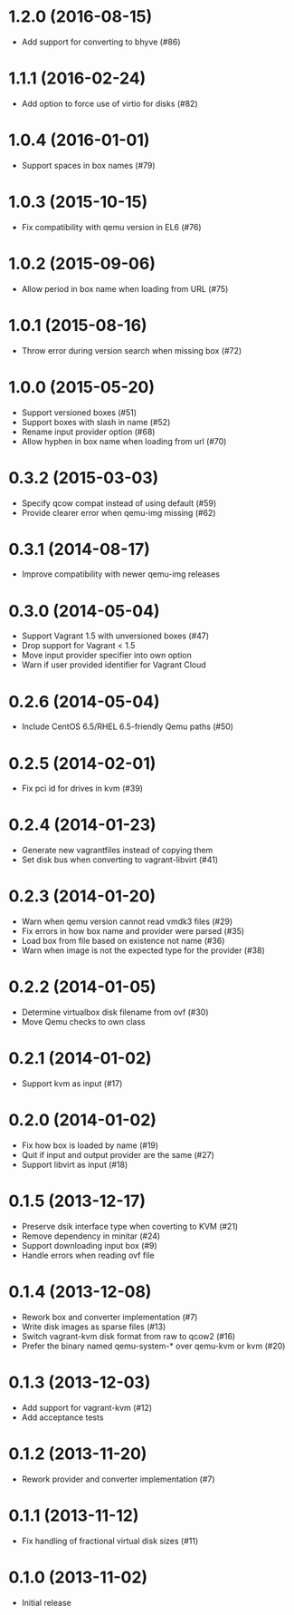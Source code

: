 # 1.2.0 (2016-08-15)
* Add support for converting to bhyve (#86)

# 1.1.1 (2016-02-24)
* Add option to force use of virtio for disks (#82)

# 1.0.4 (2016-01-01)
* Support spaces in box names (#79)

# 1.0.3 (2015-10-15)
* Fix compatibility with qemu version in EL6 (#76)

# 1.0.2 (2015-09-06)
* Allow period in box name when loading from URL (#75)

# 1.0.1 (2015-08-16)
* Throw error during version search when missing box (#72)

# 1.0.0 (2015-05-20)
* Support versioned boxes (#51)
* Support boxes with slash in name (#52)
* Rename input provider option (#68)
* Allow hyphen in box name when loading from url (#70)

# 0.3.2 (2015-03-03)
* Specify qcow compat instead of using default (#59)
* Provide clearer error when qemu-img missing (#62)

# 0.3.1 (2014-08-17)
* Improve compatibility with newer qemu-img releases

# 0.3.0 (2014-05-04)
* Support Vagrant 1.5 with unversioned boxes (#47)
* Drop support for Vagrant < 1.5
* Move input provider specifier into own option
* Warn if user provided identifier for Vagrant Cloud

# 0.2.6 (2014-05-04)
* Include CentOS 6.5/RHEL 6.5-friendly Qemu paths (#50)

# 0.2.5 (2014-02-01)
* Fix pci id for drives in kvm (#39)

# 0.2.4 (2014-01-23)
* Generate new vagrantfiles instead of copying them
* Set disk bus when converting to vagrant-libvirt (#41)

# 0.2.3 (2014-01-20)
* Warn when qemu version cannot read vmdk3 files (#29)
* Fix errors in how box name and provider were parsed (#35)
* Load box from file based on existence not name (#36)
* Warn when image is not the expected type for the provider (#38)

# 0.2.2 (2014-01-05)
* Determine virtualbox disk filename from ovf (#30)
* Move Qemu checks to own class

# 0.2.1 (2014-01-02)
* Support kvm as input (#17)

# 0.2.0 (2014-01-02)
* Fix how box is loaded by name (#19)
* Quit if input and output provider are the same (#27)
* Support libvirt as input (#18)

# 0.1.5 (2013-12-17)
* Preserve dsik interface type when coverting to KVM (#21)
* Remove dependency in minitar (#24)
* Support downloading input box (#9)
* Handle errors when reading ovf file

# 0.1.4 (2013-12-08)
* Rework box and converter implementation (#7)
* Write disk images as sparse files (#13)
* Switch vagrant-kvm disk format from raw to qcow2 (#16)
* Prefer the binary named qemu-system-* over qemu-kvm or kvm (#20)

# 0.1.3 (2013-12-03)

* Add support for vagrant-kvm (#12)
* Add acceptance tests

# 0.1.2 (2013-11-20)

* Rework provider and converter implementation (#7)

# 0.1.1 (2013-11-12)

* Fix handling of fractional virtual disk sizes (#11)

# 0.1.0 (2013-11-02)

* Initial release
